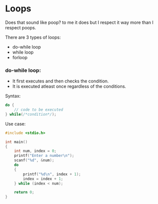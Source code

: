 # Loops
Does that sound like poop? to me it does but I respect it way more than I respect poops.

There are 3 types of loops:

+ do-while loop
+ while loop
+ forloop

### do-while loop:

* It first executes and then checks the condition.
* It is executed atleast once regardless of the conditions.

Syntax:
```C
do {
    // code to be executed
} while(/*condition*/);
```
Use case:
```C
#include <stdio.h>

int main()
{
    int num, index = 0;
    printf("Enter a number\n");
    scanf("%d", &num);
    do
    {
        printf("%d\n", index + 1);
        index = index + 1;
    } while (index < num);

    return 0;
}

```